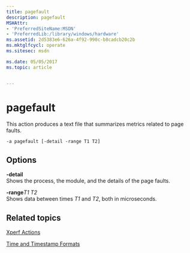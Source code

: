 ```yaml
---
title: pagefault
description: pagefault
MSHAttr:
- 'PreferredSiteName:MSDN'
- 'PreferredLib:/library/windows/hardware'
ms.assetid: 2d5383e6-626a-4f92-990c-b8cadcb20c2b
ms.mktglfcycl: operate
ms.sitesec: msdn

ms.date: 05/05/2017
ms.topic: article


---
```


# pagefault


This action produces a text file that summarizes metrics related to page faults.

```
-a pagefault [-detail -range T1 T2]
```

## Options


<a href="" id="-detail"></a>**-detail**  
Shows the process, the module, and the details of the page faults.

<a href="" id="-ranget1-t2"></a>**-range***T1 T2*  
Shows data between times *T1* and *T2*, both in microseconds.

## Related topics


[Xperf Actions](xperf-actions.md)

[Time and Timestamp Formats](time-and-timestamp-formats.md)

 

 







